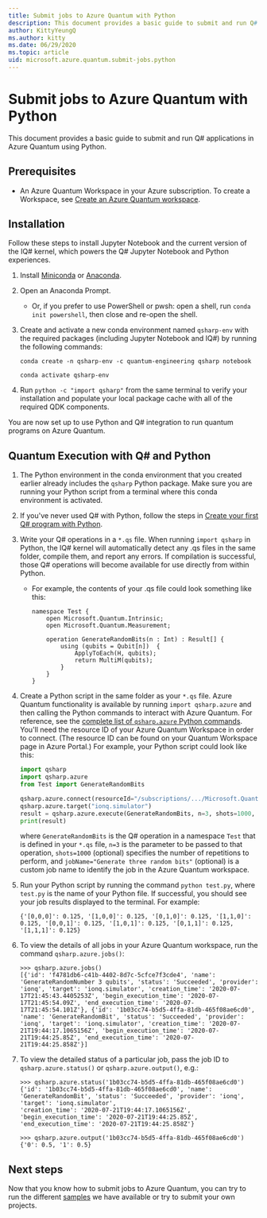 ```yaml
---
title: Submit jobs to Azure Quantum with Python
description: This document provides a basic guide to submit and run Q# applications in Azure Quantum using Python.
author: KittyYeungQ
ms.author: kitty
ms.date: 06/29/2020
ms.topic: article
uid: microsoft.azure.quantum.submit-jobs.python
---
```


# Submit jobs to Azure Quantum with Python

This document provides a basic guide to submit and run Q# applications in Azure
Quantum using Python.

## Prerequisites

- An Azure Quantum Workspace in your Azure subscription. To create
  a Workspace, see [Create an Azure Quantum workspace](xref:microsoft.azure.quantum.workspaces-portal).

## Installation

Follow these steps to install Jupyter Notebook and the current version of the
IQ# kernel, which powers the Q# Jupyter Notebook and Python experiences.

1. Install [Miniconda](https://docs.conda.io/en/latest/miniconda.html) or
   [Anaconda](https://www.anaconda.com/products/individual#Downloads).
1. Open an Anaconda Prompt.
   - Or, if you prefer to use PowerShell or pwsh: open a shell, run `conda init
     powershell`, then close and re-open the shell.
1. Create and activate a new conda environment named `qsharp-env` with the
   required packages (including Jupyter Notebook and IQ#) by running the
   following commands:

    ```
    conda create -n qsharp-env -c quantum-engineering qsharp notebook

    conda activate qsharp-env
    ```

1. Run `python -c "import qsharp"` from the same terminal to verify your
   installation and populate your local package cache with all of the required QDK
   components.

You are now set up to use Python and Q# integration to run
quantum programs on Azure Quantum.

## Quantum Execution with Q# and Python

1. The Python environment in the conda environment that you created earlier already
   includes the `qsharp` Python package. Make sure you are running your Python
   script from a terminal where this conda environment is activated.

1. If you've never used Q# with Python, follow the steps in [Create your first Q#
   program with
   Python](https://docs.microsoft.com/quantum/quickstarts/install-python?tabs=tabid-conda#write-your-first-q-program).

1. Write your Q# operations in a `*.qs` file. When running `import qsharp` in
   Python, the IQ# kernel will automatically detect any .qs files in the same
   folder, compile them, and report any errors. If compilation is successful,
   those Q# operations will become available for use directly from within
   Python.
    - For example, the contents of your .qs file could look something like this:

        ```qsharp
        namespace Test {
            open Microsoft.Quantum.Intrinsic;
            open Microsoft.Quantum.Measurement;

            operation GenerateRandomBits(n : Int) : Result[] {
                using (qubits = Qubit[n])  {
                    ApplyToEach(H, qubits);
                    return MultiM(qubits);
                }
            }
        }
        ```

1. Create a Python script in the same folder as your `*.qs` file. Azure Quantum
   functionality is available by running `import qsharp.azure` and then calling
   the Python commands to interact with Azure Quantum. For reference, see the
   [complete list of `qsharp.azure` Python commands](https://docs.microsoft.com/python/qsharp-core/qsharp.azure).
   You'll need the resource ID of your Azure Quantum Workspace in order to
   connect. (The resource ID can be found on your Quantum Workspace
   page in Azure Portal.) For example, your Python script could look like this:

    ```py
    import qsharp
    import qsharp.azure
    from Test import GenerateRandomBits

    qsharp.azure.connect(resourceId="/subscriptions/.../Microsoft.Quantum/Workspaces/WORKSPACE_NAME")
    qsharp.azure.target("ionq.simulator")
    result = qsharp.azure.execute(GenerateRandomBits, n=3, shots=1000, jobName="Generate three random bits")
    print(result)
    ```

    where `GenerateRandomBits` is the Q# operation in a namespace `Test` that is
    defined in your `*.qs` file, `n=3` is the parameter to be passed to
    that operation, `shots=1000` (optional) specifies the number of repetitions
    to perform, and `jobName="Generate three random bits"` (optional) is a custom
    job name to identify the job in the Azure Quantum workspace.

1. Run your Python script by running the command `python test.py`, where `test.py` is
   the name of your Python file. If successful, you should see your job results
   displayed to the terminal. For example:

   ```output
   {'[0,0,0]': 0.125, '[1,0,0]': 0.125, '[0,1,0]': 0.125, '[1,1,0]': 0.125, '[0,0,1]': 0.125, '[1,0,1]': 0.125, '[0,1,1]': 0.125, '[1,1,1]': 0.125}
   ```

1. To view the details of all jobs in your Azure Quantum workspace, run the command `qsharp.azure.jobs()`:

   ```dotnetcli
   >>> qsharp.azure.jobs()
   [{'id': 'f4781db6-c41b-4402-8d7c-5cfce7f3cde4', 'name': 'GenerateRandomNumber 3 qubits', 'status': 'Succeeded', 'provider': 'ionq', 'target': 'ionq.simulator', 'creation_time': '2020-07-17T21:45:43.4405253Z', 'begin_execution_time': '2020-07-17T21:45:54.09Z', 'end_execution_time': '2020-07-17T21:45:54.101Z'}, {'id': '1b03cc74-b5d5-4ffa-81db-465f08ae6cd0', 'name': 'GenerateRandomBit', 'status': 'Succeeded', 'provider': 'ionq', 'target': 'ionq.simulator', 'creation_time': '2020-07-21T19:44:17.1065156Z', 'begin_execution_time': '2020-07-21T19:44:25.85Z', 'end_execution_time': '2020-07-21T19:44:25.858Z'}]
   ```

1. To view the detailed status of a particular job, pass the job ID to `qsharp.azure.status()` or `qsharp.azure.output()`, e.g.:

   ```dotnetcli
   >>> qsharp.azure.status('1b03cc74-b5d5-4ffa-81db-465f08ae6cd0')
   {'id': '1b03cc74-b5d5-4ffa-81db-465f08ae6cd0', 'name': 'GenerateRandomBit', 'status': 'Succeeded', 'provider': 'ionq', 'target': 'ionq.simulator', 
   'creation_time': '2020-07-21T19:44:17.1065156Z', 'begin_execution_time': '2020-07-21T19:44:25.85Z', 'end_execution_time': '2020-07-21T19:44:25.858Z'}

   >>> qsharp.azure.output('1b03cc74-b5d5-4ffa-81db-465f08ae6cd0')
   {'0': 0.5, '1': 0.5}
   ```

## Next steps

Now that you know how to submit jobs to Azure Quantum, you can try to run the different [samples](https://github.com/MicrosoftDocs/quantum-docs-private/tree/feature/onboarding-azure-quantum/azure-quantum/samples) we have
available or try to submit your own projects.
